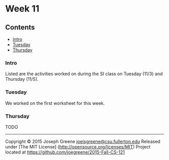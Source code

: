 # Week 11

## Contents
- [Intro](#intro)
- [Tuesday](#tuesday)
- [Thursday](#thursday)
    
### Intro
Listed are the activities worked on during the SI class on Tuesday (11/3) and Thursday (11/5).

### Tuesday
We worked on the first worksheet for this week.

### Thursday
TODO

-------------------------------------------------------------------------------

Copyright &copy; 2015 Joseph Greene <joeisgreene@csu.fullerton.edu>
Released under [The MIT License] (http://opensource.org/licenses/MIT)
Project located at <https://github.com/joegreene/2015-Fall-CS-121>
